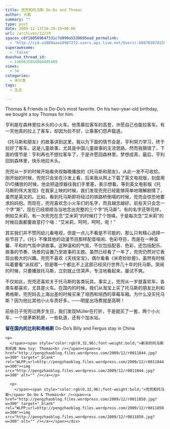 ```yaml
---
title: 兜兜和托马斯 Do-Do and Thomas
author: 大鹏
summary: ""
type: post
date: 2009-12-13T10:29:19+00:00
url: /archives/12219
spaces_c0f180569647331c7a999a5539695ead_permalink:
  - "http://cid-a1889aaa109872f2.users.api.live.net/Users(-6807020781556960526)/Blogs('A1889AAA109872F2!102')/Entries('A1889AAA109872F2!760')?authkey=7T08dKQfQ0s%24"
superawesome:
  - 'false'
duoshuo_thread_id:
  - 1360835854884405409
views:
  - 34
categories:
  - 未分类
tags:
  - 生活

---
```

<div id="msgcns!A1889AAA109872F2!760" class="bvMsg">
  Thomas & Friends is Do-Do&#8217;s most favorite. On his two-year-old birthday, we bought a toy Thomas for him.</p> 
  
  <p>
    亨利是在森林里拉木头的小火车。他羡慕拉客车的高登，许愿自己也能拉客车。有一天他真的拉上了客车，却因为拉不好，让乘客们怨声载道。
  </p>
  
  <p>
    《托马斯和朋友》的故事讲到这里，我以为下面的情节会是，亨利努力学习，终于拉好了客车。这是儿童故事，尤其是中国儿童故事的主流思路。然而我猜错了，下面的情节是：亨利再也不想拉客车了，于是许愿回森林里。梦想成真，最后，亨利回到森林里，快乐地拉木头。
  </p>
  
  <p>
    兜兜从一岁的时候开始看央视每晚播放的《托马斯和朋友》，从此一发不可收拾。刚开始的时候，兜兜只会坐在沙发上看，后来我从网上下载了英文电视版，刻盘用DVD播放的时候，他会把遥控器往我们手里塞，表示想看。等到英文电影版《托马斯的伟大发现》在我家上映的时候，我们发现兜兜已经能够简单地理解剧情了，虽然是英文的。比如，看到托马斯即将经过的铁路桥倒塌的时候，兜兜会惊恐地要求妈妈抱。而现在，兜兜喜欢念小火车们的名字，而且越念越好。前些天只会念一个字“斯”，现在已经顺顺当当地念出完整的三个字“托马斯”。有的名字还带花样，例如艾米莉，有一次兜兜在念“艾米莉”的时候打了个饱嗝，于是每次念“艾米莉”的时候后面都要故意打个嗝：“艾米莉，呵呵，呵呵，呃！”
  </p>
  
  <p>
    其实我们并不赞同幼儿看电视，但是一点儿不看是不可能的，那么只有精心选择一些节目了。《托》不像其他的动漫节目那样配音喧闹、色彩夺目，而是在一种温馨、平和的气氛中讲故事。这种温和的气氛，不仅包括配音、色彩，还包括配乐、故事的节奏、场景的设置乃至故事的主题。虽然已经看了一年了，兜兜仍然对它表现出极大的兴趣。兜兜不喜欢《天线宝宝》，偶尔看看《米奇妙妙屋》，虽然有时候叫着要看“派叔叔”，但是哪一个都比不上这部已经风行世界几十年的托马斯。哭闹的时候，只要播放托马斯，立刻就止住哭声，专注地看起来，屡试不爽。
  </p>
  
  <p>
    不仅如此，兜兜还喜欢关于托马斯的各类玩具。事实上，兜兜从一岁就喜欢车，各类车都喜欢，尤其是火车。在国内的时候，我们从淘宝上买了托马斯的朋友比利和弗格斯，兜兜妈去上海出差的时候买来了培西和培西的草莓车厢。为什么没买托马斯？因为他比其他小火车贵好多。——明星出场费就是高啊！
  </p>
  
  <p>
    前些日子兜兜过两岁生日，我们发现Müller在打折，于是就买了一套，两个小火车，一个提茅斯机房，一些轨道，还有个加水站。
  </p>
  
  <p>
    <span style="color:rgb(0,32,96);font-weight:bold;">留在国内的比利和弗格斯</span> Do-Do&#8217;s Billy and Fergus stay in China<br /><span><a href="http://pengzhaoblog.files.wordpress.com/2009/12/r0010391.jpg?w=300" target="_blank" rel="WLPP;url=http://pengzhaoblog.files.wordpress.com/2009/12/r0010391.jpg?w=300"><img src="http://pengzhaoblog.files.wordpress.com/2009/12/r0010391.jpg?w=300" alt="" /></a></p> 
    
    <p>
      </span><span style="color:rgb(0,32,96);font-weight:bold;">新买的托马斯和机房 New toy: Thomas<br /></span><span><a href="http://pengzhaoblog.files.wordpress.com/2009/12/r0011844.jpg?w=300" target="_blank" rel="WLPP;url=http://pengzhaoblog.files.wordpress.com/2009/12/r0011844.jpg?w=300"><img src="http://pengzhaoblog.files.wordpress.com/2009/12/r0011844.jpg?w=300" alt="" /></a></p> 
      
      <p>
        </span><span style="color:rgb(0,32,96);font-weight:bold;">兜兜和托马斯</span> Do-Do & Thomas<br /><span><a href="http://pengzhaoblog.files.wordpress.com/2009/12/r0011850.jpg?w=300" target="_blank" rel="WLPP;url=http://pengzhaoblog.files.wordpress.com/2009/12/r0011850.jpg?w=300"><img src="http://pengzhaoblog.files.wordpress.com/2009/12/r0011850.jpg?w=300" alt="" /></a></span></div>
